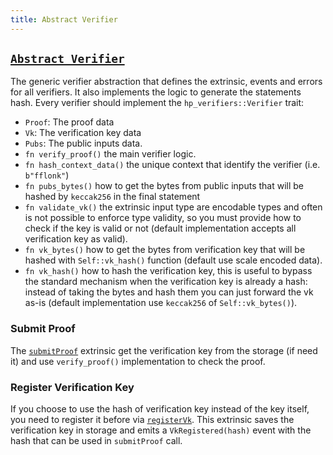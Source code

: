 ```yaml
---
title: Abstract Verifier
---
```


## [`Abstract Verifier`](https://github.com/HorizenLabs/NH-core/tree/main/pallets/verifiers)

The generic verifier abstraction that defines the extrinsic, events and errors for all verifiers. It also
implements the logic to generate the statements hash. Every verifier should implement the
`hp_verifiers::Verifier` trait:

- `Proof`: The proof data
- `Vk`: The verification key data
- `Pubs`: The public inputs data.
- `fn verify_proof()` the main verifier logic.
- `fn hash_context_data()` the unique context that identify the verifier (i.e. `b"fflonk"`)
- `fn pubs_bytes()` how to get the bytes from public inputs that will be hashed by `keccak256` in the final statement
- `fn validate_vk()` the extrinsic input type are encodable types and often is not possible to enforce type validity,
so you must provide how to check if the key is valid or not (default implementation accepts all verification key as valid).
- `fn vk_bytes()` how to get the bytes from verification key that will be hashed with `Self::vk_hash()` function (default
use scale encoded data).
- `fn vk_hash()` how to hash the verification key, this is useful to bypass the standard mechanism when the verification key is
already a hash: instead of taking the bytes and hash them you can just forward the vk as-is (default implementation use `keccak256` of
`Self::vk_bytes()`).

### Submit Proof

The [`submitProof`](https://github.com/HorizenLabs/NH-core/tree/main/pallets/verifiers/src/lib.rs#L213)
extrinsic get the verification key from the storage (if need it) and use `verify_proof()` implementation to check the proof.

### Register Verification Key

If you choose to use the hash of verification key instead of the key itself, you need to register it before via
[`registerVk`](https://github.com/HorizenLabs/NH-core/tree/main/pallets/verifiers/src/lib.rs#L241). This
extrinsic saves the verification key in storage and emits a `VkRegistered(hash)` event with the hash that can be 
used in `submitProof` call.
